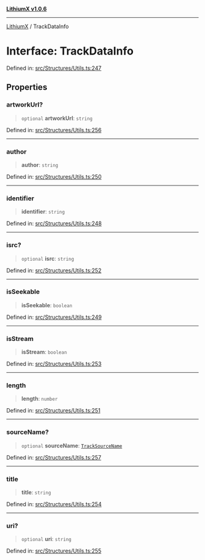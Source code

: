 [**LithiumX v1.0.6**](../README.md)

***

[LithiumX](../globals.md) / TrackDataInfo

# Interface: TrackDataInfo

Defined in: [src/Structures/Utils.ts:247](https://github.com/anantix-network/LithiumX/blob/50b399548f48d78c1c57a0dfe99d487d3da44bc6/src/Structures/Utils.ts#L247)

## Properties

### artworkUrl?

> `optional` **artworkUrl**: `string`

Defined in: [src/Structures/Utils.ts:256](https://github.com/anantix-network/LithiumX/blob/50b399548f48d78c1c57a0dfe99d487d3da44bc6/src/Structures/Utils.ts#L256)

***

### author

> **author**: `string`

Defined in: [src/Structures/Utils.ts:250](https://github.com/anantix-network/LithiumX/blob/50b399548f48d78c1c57a0dfe99d487d3da44bc6/src/Structures/Utils.ts#L250)

***

### identifier

> **identifier**: `string`

Defined in: [src/Structures/Utils.ts:248](https://github.com/anantix-network/LithiumX/blob/50b399548f48d78c1c57a0dfe99d487d3da44bc6/src/Structures/Utils.ts#L248)

***

### isrc?

> `optional` **isrc**: `string`

Defined in: [src/Structures/Utils.ts:252](https://github.com/anantix-network/LithiumX/blob/50b399548f48d78c1c57a0dfe99d487d3da44bc6/src/Structures/Utils.ts#L252)

***

### isSeekable

> **isSeekable**: `boolean`

Defined in: [src/Structures/Utils.ts:249](https://github.com/anantix-network/LithiumX/blob/50b399548f48d78c1c57a0dfe99d487d3da44bc6/src/Structures/Utils.ts#L249)

***

### isStream

> **isStream**: `boolean`

Defined in: [src/Structures/Utils.ts:253](https://github.com/anantix-network/LithiumX/blob/50b399548f48d78c1c57a0dfe99d487d3da44bc6/src/Structures/Utils.ts#L253)

***

### length

> **length**: `number`

Defined in: [src/Structures/Utils.ts:251](https://github.com/anantix-network/LithiumX/blob/50b399548f48d78c1c57a0dfe99d487d3da44bc6/src/Structures/Utils.ts#L251)

***

### sourceName?

> `optional` **sourceName**: [`TrackSourceName`](../type-aliases/TrackSourceName.md)

Defined in: [src/Structures/Utils.ts:257](https://github.com/anantix-network/LithiumX/blob/50b399548f48d78c1c57a0dfe99d487d3da44bc6/src/Structures/Utils.ts#L257)

***

### title

> **title**: `string`

Defined in: [src/Structures/Utils.ts:254](https://github.com/anantix-network/LithiumX/blob/50b399548f48d78c1c57a0dfe99d487d3da44bc6/src/Structures/Utils.ts#L254)

***

### uri?

> `optional` **uri**: `string`

Defined in: [src/Structures/Utils.ts:255](https://github.com/anantix-network/LithiumX/blob/50b399548f48d78c1c57a0dfe99d487d3da44bc6/src/Structures/Utils.ts#L255)
